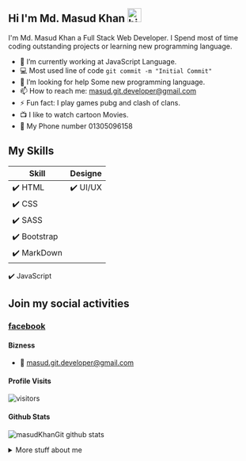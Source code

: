 ## Hi I'm Md. Masud Khan <img src="https://user-images.githubusercontent.com/1303154/88677602-1635ba80-d120-11ea-84d8-d263ba5fc3c0.gif" width="28px" alt="hi">

I'm Md. Masud Khan a Full Stack Web Developer. I Spend most of time coding outstanding projects or learning new programming language.


- 🔭 I’m currently working at JavaScript Language.
- :computer: Most used line of code `git commit -m "Initial Commit"`
- 🤔 I’m looking for help Some new programming language.
- 📫 How to reach me: masud.git.developer@gmail.com
- ⚡ Fun fact: I play games pubg and clash of clans.
- :tv: I like to watch cartoon Movies.
- :calling: My Phone number 01305096158

## My Skills 

Skill | Designe
------------ | -----------
:heavy_check_mark: HTML | :heavy_check_mark: UI/UX
:heavy_check_mark: CSS | 
:heavy_check_mark: SASS |
:heavy_check_mark: Bootstrap |
:heavy_check_mark: MarkDown |
:heavy_check_mark: JavaScript

## Join my social activities

### [facebook](https://www.facebook.com/mkhangaz2/ "My Facebook Id")


#### Bizness

- :email: masud.git.developer@gmail.com


#### Profile Visits 

![visitors](https://visitor-badge.glitch.me/badge?page_id=masudKhanGit.masudKhanGit)



#### Github Stats

![masudKhanGit github stats](https://github-readme-stats.vercel.app/api?username=masudKhanGit&count_private=true&theme=tokyonight&hide=contribs,prs)

<details>
<summary>
  More stuff about me
</summary>

<br >

I love sharing knowledge , courses and posts together for helping other developers!



</details>
